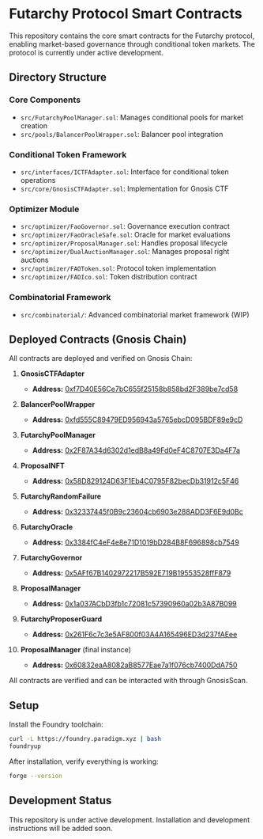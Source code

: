 # Futarchy Protocol Smart Contracts

This repository contains the core smart contracts for the Futarchy protocol, enabling market-based governance through conditional token markets. The protocol is currently under active development.

## Directory Structure

### Core Components
- `src/FutarchyPoolManager.sol`: Manages conditional pools for market creation
- `src/pools/BalancerPoolWrapper.sol`: Balancer pool integration

### Conditional Token Framework
- `src/interfaces/ICTFAdapter.sol`: Interface for conditional token operations
- `src/core/GnosisCTFAdapter.sol`: Implementation for Gnosis CTF

### Optimizer Module
- `src/optimizer/FaoGovernor.sol`: Governance execution contract
- `src/optimizer/FaoOracleSafe.sol`: Oracle for market evaluations
- `src/optimizer/ProposalManager.sol`: Handles proposal lifecycle
- `src/optimizer/DualAuctionManager.sol`: Manages proposal right auctions
- `src/optimizer/FAOToken.sol`: Protocol token implementation
- `src/optimizer/FAOIco.sol`: Token distribution contract

### Combinatorial Framework
- `src/combinatorial/`: Advanced combinatorial market framework (WIP)

## Deployed Contracts (Gnosis Chain)

All contracts are deployed and verified on Gnosis Chain:

1. **GnosisCTFAdapter**  
   - **Address:** [0xf7D40E56Ce7bC655f25158b858bd2F389be7cd58](https://gnosisscan.io/address/0xf7d40e56ce7bc655f25158b858bd2f389be7cd58)

2. **BalancerPoolWrapper**  
   - **Address:** [0xfd555C89479ED956943a5765ebcD095BDF89e9cD](https://gnosisscan.io/address/0xfd555c89479ed956943a5765ebcd095bdf89e9cd)

3. **FutarchyPoolManager**  
   - **Address:** [0x2F87A34d6302d1edB8a49Fd0eF4C8707E3Da4F7a](https://gnosisscan.io/address/0x2f87a34d6302d1edb8a49fd0ef4c8707e3da4f7a)

4. **ProposalNFT**  
   - **Address:** [0x58D829124D63F1Eb4C0795F82becDb31912c5F46](https://gnosisscan.io/address/0x58d829124d63f1eb4c0795f82becdb31912c5f46)

5. **FutarchyRandomFailure**  
   - **Address:** [0x32337445f0B9c23604cb6903e288ADD3F6E9d0Bc](https://gnosisscan.io/address/0x32337445f0b9c23604cb6903e288add3f6e9d0bc)

6. **FutarchyOracle**  
   - **Address:** [0x3384fC4eF4e8e71D1019bD284B8F696898cb7549](https://gnosisscan.io/address/0x3384fc4ef4e8e71d1019bd284b8f696898cb7549)

7. **FutarchyGovernor**  
   - **Address:** [0x5AFf67B1402972217B592E719B19553528ffF879](https://gnosisscan.io/address/0x5aff67b1402972217b592e719b19553528fff879)

8. **ProposalManager**  
   - **Address:** [0x1a037ACbD3fb1c72081c57390960a02b3A87B099](https://gnosisscan.io/address/0x1a037acbd3fb1c72081c57390960a02b3a87b099)

9. **FutarchyProposerGuard**  
   - **Address:** [0x261F6c7c3e5AF800f03A4A165496ED3d237fAEee](https://gnosisscan.io/address/0x261f6c7c3e5af800f03a4a165496ed3d237faeee)

10. **ProposalManager** (final instance)  
    - **Address:** [0x60832eaA8082aB8577Eae7a1f076cb7400DdA750](https://gnosisscan.io/address/0x60832eaa8082ab8577eae7a1f076cb7400dda750)

All contracts are verified and can be interacted with through GnosisScan.

## Setup

Install the Foundry toolchain:

```bash
curl -L https://foundry.paradigm.xyz | bash
foundryup
```

After installation, verify everything is working:

```bash
forge --version
```

## Development Status

This repository is under active development. Installation and development instructions will be added soon.
